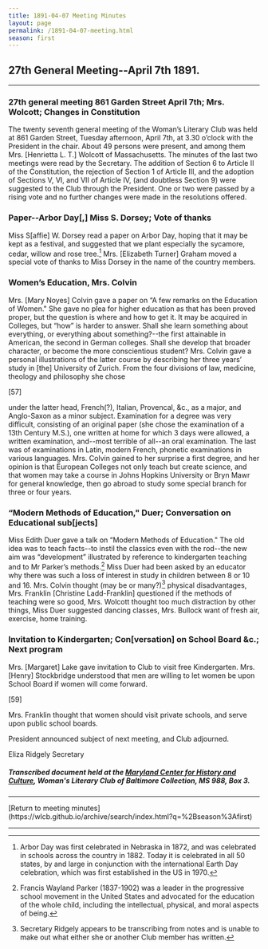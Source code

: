 ```yaml
---
title: 1891-04-07 Meeting Minutes
layout: page
permalink: /1891-04-07-meeting.html
season: first
---
```


<style>
    #maincontent{
        font-size:1.4em;
    }
</style>
## 27th General Meeting--April 7th 1891.
<hr>

### 27th general meeting 861 Garden Street April 7th; Mrs. Wolcott; Changes in Constitution

The twenty seventh general meeting of the Woman’s Literary Club was held at 861 Garden Street, Tuesday afternoon, April 7th, at 3.30 o’clock with the President in the chair. About 49 persons were present, and among them Mrs. [Henrietta L. T.] Wolcott of Massachusetts. The minutes of the last two meetings were read by the Secretary. The addition of Section 6 to Article II of the Constitution, the rejection of Section 1 of Article III, and the adoption of Sections V, VI, and VII of Article IV, (and doubtless Section 9) were suggested to the Club through the President. One or two were passed by a rising vote and no further changes were made in the resolutions offered.

### Paper--Arbor Day[,] Miss S. Dorsey; Vote of thanks

Miss S[affie] W. Dorsey read a paper on Arbor Day, hoping that it may be kept as a festival, and suggested that we plant especially the sycamore, cedar, willow and rose tree.[^arbor] Mrs. [Elizabeth Turner] Graham moved a special vote of thanks to Miss Dorsey in the name of the country members.

[^arbor]: Arbor Day was first celebrated in Nebraska in 1872, and was celebrated in schools across the country in 1882. Today it is celebrated in all 50 states, by and large in conjunction with the international Earth Day celebration, which was first established in the US in 1970.

### Women’s Education, Mrs. Colvin

Mrs. [Mary Noyes] Colvin gave a paper on “A few remarks on the Education of Women." She gave no plea for higher education as that has been proved proper, but the question is where and how to get it. It may be acquired in Colleges, but “how” is harder to answer. Shall she learn something about everything, or everything about something?--the first attainable in American, the second in German colleges. Shall she develop that broader character, or become the more conscientious student? Mrs. Colvin gave a personal illustrations of the latter course by describing her three years’ study in [the] University of Zurich. From the four divisions of law, medicine, theology and philosophy she chose

[57]

under the latter head, French(?), Italian, Provencal, &c., as a major, and Anglo-Saxon as a minor subject. Examination for a degree was very difficult, consisting of an original paper (she chose the examination of a 13th Century M.S.), one written at home for which 3 days were allowed, a written examination, and--most terrible of all--an oral examination. The last was of examinations in Latin, modern French, phonetic examinations in various languages. Mrs. Colvin gained to her surprise a first degree, and her opinion is that European Colleges not only teach but create science, and that women may take a course in Johns Hopkins University or Bryn Mawr for general knowledge, then go abroad to study some special branch for three or four years.

### “Modern Methods of Education," Duer; Conversation on Educational sub[jects]

Miss Edith Duer gave a talk on “Modern Methods of Education." The old idea was to teach facts--to instil the classics even with the rod--the new aim was “development” illustrated by reference to kindergarten teaching and to Mr Parker’s methods.[^parker] Miss Duer had been asked by an educator why there was such a loss of interest in study in children between 8 or 10 and 16. Mrs. Colvin thought (may be or many?)[^note] physical disadvantages, Mrs. Franklin [Christine Ladd-Franklin] questioned if the methods of teaching were so good, Mrs. Wolcott thought too much distraction by other things, Miss Duer suggested dancing classes, Mrs. Bullock want of fresh air, exercise, home training.

[^parker]: Francis Wayland Parker (1837-1902) was a leader in the progressive school movement in the United States and advocated for the education of the whole child, including the intellectual, physical, and moral aspects of being.
[^note]: Secretary Ridgely appears to be transcribing from notes and is unable to make out what either she or another Club member has written.

### Invitation to Kindergarten; Con[versation] on School Board &c.; Next program

Mrs. [Margaret] Lake gave invitation to Club to visit free Kindergarten. Mrs. [Henry] Stockbridge understood that men are willing to let women be upon School Board if women will come forward.

[59]

Mrs. Franklin thought that women should visit private schools, and serve upon public school boards.

President announced subject of next meeting, and Club adjourned.

Eliza Ridgely
Secretary

##### Transcribed document held at the [Maryland Center for History and Culture](http://mdhs.org/), Woman's Literary Club of Baltimore Collection, MS 988, Box 3. 

<hr>
[Return to meeting minutes](https://wlcb.github.io/archive/search/index.html?q=%2Bseason%3Afirst)
<hr>